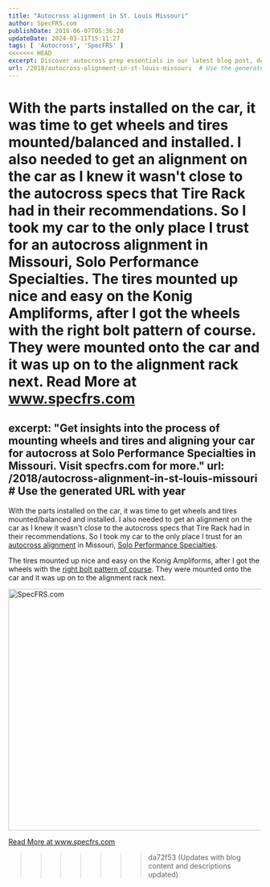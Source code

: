 ```yaml
---
title: "Autocross alignment in St. Louis Missouri"
author: SpecFRS.com
publishDate: 2018-06-07T05:36:20
updateDate: 2024-03-11T15:11:27
tags: [ 'Autocross', 'SpecFRS' ]
<<<<<<< HEAD
excerpt: Discover autocross prep essentials in our latest blog post, detailing wheel and tire installation, alignments, and expert recommendations.
url: /2018/autocross-alignment-in-st-louis-missouri  # Use the generated URL with year
---
```

With the parts installed on the car, it was time to get wheels and tires mounted/balanced and installed. I also needed to get an alignment on the car as I knew it wasn't close to the autocross specs that Tire Rack had in their recommendations. So I took my car to the only place I trust for an autocross alignment in Missouri, Solo Performance Specialties.  The tires mounted up nice and easy on the Konig Ampliforms, after I got the wheels with the right bolt pattern of course. They were mounted onto the car and it was up on to the alignment rack next.    Read More at www.specfrs.com
=======
excerpt: "Get insights into the process of mounting wheels and tires and aligning your car for autocross at Solo Performance Specialties in Missouri. Visit specfrs.com for more."
url: /2018/autocross-alignment-in-st-louis-missouri  # Use the generated URL with year
---
<p>With the parts installed on the car, it was time to get wheels and tires mounted/balanced and installed. I also needed to get an alignment on the car as I knew it wasn't close to the autocross specs that Tire Rack had in their recommendations. So I took my car to the only place I trust for an <a href="https://www.soloperformance.com/alignment" target="_blank">autocross alignment</a> in Missouri, <a href="https://www.soloperformance.com/" target="_blank">Solo Performance Specialties</a>.</p>  <p>The tires mounted up nice and easy on the Konig Ampliforms, after I got the wheels with the <a href="https://specfrs.com/Blog/aid/6" target="_blank">right bolt pattern of course</a>. They were mounted onto the car and it was up on to the alignment rack next.</p>  <p><a data-flickr-embed="true" data-footer="true" data-header="true" href="https://www.flickr.com/photos/chammond/39569348460/in/photostream/" title="SpecFRS.com"><img alt="SpecFRS.com" height="480" src="https://farm1.staticflickr.com/889/39569348460_4f34229364_z.jpg" width="640" /></a><script async src="//embedr.flickr.com/assets/client-code.js" charset="utf-8"></script></p>  <a href="https://www.specfrs.com/autocross-alignment-in-st-louis-missouri">Read More at www.specfrs.com</a>

>>>>>>> da72f53 (Updates with blog content and descriptions updated)


